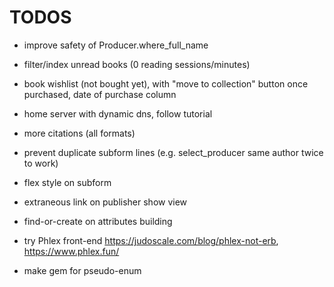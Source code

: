 # TODOS

- improve safety of Producer.where_full_name

- filter/index unread books (0 reading sessions/minutes)
- book wishlist (not bought yet), with "move to collection" button once purchased, date of purchase column

- home server with dynamic dns, follow tutorial

- more citations (all formats)

- prevent duplicate subform lines (e.g. select_producer same author twice to work)

- flex style on subform
- extraneous link on publisher show view

- find-or-create on attributes building

- try Phlex front-end https://judoscale.com/blog/phlex-not-erb, https://www.phlex.fun/

- make gem for pseudo-enum
